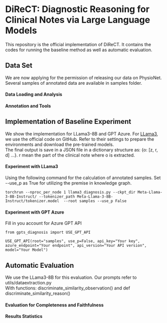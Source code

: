 # DiReCT: Diagnostic Reasoning for Clinical Notes via Large Language Models 
This repository is the official implementation of DiReCT. It contains the codes for running the baseline method as well as automatic evaluation.

## Data Set
We are now applying for the permission of releasing our data on PhysioNet. Several samples of annotated data are available in samples folder.

#### Data Loading and Analysis

#### Annotation and Tools

## Implementation of Baseline Experiment
We show the implementation for LLama3-8B and GPT Azure.
For [LLama3](https://github.com/meta-llama/llama3), we use the official code on GitHub. Refer to their settings to prepare the environments and download the pre-trained models. <br>
The final output is save in a JSON file in a dictionary structure as: {o: [z, r, d] ...}. r mean the part of the clinical note where o is extracted. 

#### Experiment with LLama3
Using the following command for the calculation of annotated samples. Set --use_p as True for utilizing the premise in knowledge graph.
```
torchrun --nproc_per_node 1 llama3_diagnosis.py --ckpt_dir Meta-Llama-3-8B-Instruct/ --tokenizer_path Meta-Llama-3-8B-Instruct/tokenizer.model  --root samples --use_p False
```
#### Experiment with GPT Azure
Fill in you account for Azure GPT API
```
from gpts_diagnosis import USE_GPT_API

USE_GPT_API(root="samples", use_p=False, api_key="Your key", azure_endpoint="Your endpoint", api_version="Your API version", model="Your Model")
```

## Automatic Evaluation
We use the LLama3-8B for this evaluation. Our prompts refer to utils/dataextraction.py <br>
With functions: discriminate_similarity_observation() and  def discriminate_similarity_reason()
#### Evaluation for Completeness and Faithfulness
#### Results Statistics
